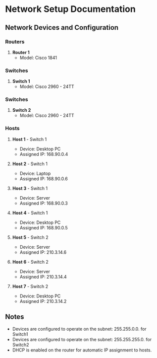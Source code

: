 # Network Setup Documentation

## Network Devices and Configuration

### Routers
1. **Router 1**  
   - Model: Cisco 1841  

### Switches
1. **Switch 1**  
   - Model: Cisco 2960 - 24TT

### Switches
1. **Switch 2**  
   - Model: Cisco 2960 - 24TT 

### Hosts
1. **Host 1** - Switch 1  
   - Device: Desktop PC  
   - Assigned IP: 168.90.0.4  

2. **Host 2** - Switch 1 
   - Device: Laptop  
   - Assigned IP: 168.90.0.6 

3. **Host 3** - Switch 1  
   - Device: Server  
   - Assigned IP: 168.90.0.3 

4. **Host 4** - Switch 1  
   - Device: Desktop PC   
   - Assigned IP: 168.90.0.5 


5. **Host 5** - Switch 2
   - Device: Server  
   - Assigned IP: 210.3.14.6

6. **Host 6** - Switch 2  
   - Device: Server  
   - Assigned IP: 210.3.14.4

7. **Host 7** - Switch 2 
   - Device: Desktop PC  
   - Assigned IP: 210.3.14.2 

## Notes
- Devices are configured to operate on the subnet: 255.255.0.0. for Switch1
- Devices are configured to operate on the subnet: 255.255.255.0. for Switch2
- DHCP is enabled on the router for automatic IP assignment to hosts.